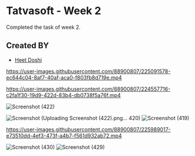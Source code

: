 # Tatvasoft - Week 2
Completed the task of week 2.

## Created BY
- [Heet Doshi](https://github.com/HS-doshi/) 



https://user-images.githubusercontent.com/88900807/225091578-ec644c04-8af7-40af-aca0-f803fb8d719e.mp4



https://user-images.githubusercontent.com/88900807/224557716-c2fa1f30-19d9-422d-83b4-db0738f5a76f.mp4



![Screenshot (422)](https://user-images.githubusercontent.com/88900807/225091419-102a9442-1a49-4b2f-90fb-946c485bf748.png)


![Screenshot (![Uploading Screenshot (422).png…]()
420)](https://user-images.githubusercontent.com/88900807/224557705-14f98698-0731-4d3f-823d-bc4b4470bfb9.png)
![Screenshot (419)](https://user-images.githubusercontent.com/88900807/224557707-535480a4-bfb6-4c0a-a464-40b8b3a0e017.png)



https://user-images.githubusercontent.com/88900807/225989017-e73510dd-4ef3-473f-a4b7-f561d932ab72.mp4


![Screenshot (430)](https://user-images.githubusercontent.com/88900807/225989602-54eae23f-3f9a-4110-bd6b-6f3f2dd3fd3e.png)
![Screenshot (429)](https://user-images.githubusercontent.com/88900807/225989611-21f9b748-b73c-46e6-bb61-fcda252664b3.png)
